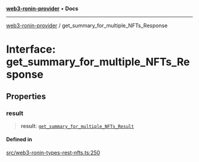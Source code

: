 [**web3-ronin-provider**](../README.md) • **Docs**

***

[web3-ronin-provider](../globals.md) / get\_summary\_for\_multiple\_NFTs\_Response

# Interface: get\_summary\_for\_multiple\_NFTs\_Response

## Properties

### result

> **result**: [`get_summary_for_multiple_NFTs_Result`](get_summary_for_multiple_NFTs_Result.md)

#### Defined in

[src/web3-ronin-types-rest-nfts.ts:250](https://github.com/chuacw/web3-ronin-provider/blob/5e9462adf1edb8f1f7982dc5f4e5bd7094a4d6eb/src/web3-ronin-types-rest-nfts.ts#L250)
